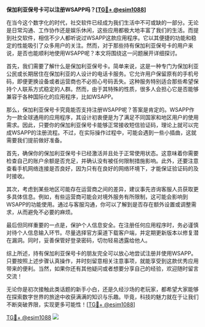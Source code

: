 **保加利亚保号卡可以注册WSAPP吗？[[TG💪+ @esim1088](https://t.me/s/esim1088)]**

在当今这个数字化的时代，社交软件已经成为我们生活中不可或缺的一部分。无论是日常沟通、工作协作还是娱乐休闲，这些应用都极大地丰富了我们的生活。而提到社交软件，相信不少人都听说过WSAPP这款应用程序。它以其便捷的功能和稳定的性能吸引了众多用户的关注。然而，对于那些持有保加利亚保号卡的用户来说，是否也能顺利地使用WSAPP呢？本文将围绕这一问题展开详细探讨。

首先，我们需要了解什么是保加利亚保号卡。简单来说，这是一种专门为保加利亚公民或长期居住在保加利亚的人设计的电话卡服务。它允许用户保留原有的手机号码，即便更换设备或者运营商也不必担心号码丢失。这种服务特别适合那些希望保持个人联系方式稳定的人群。然而，由于其特殊的性质，很多人会担心它是否能够兼容于各种国际化的应用程序，比如WSAPP。

那么，保加利亚保号卡究竟能否支持注册WSAPP呢？答案是肯定的。WSAPP作为一款全球通用的应用程序，其设计初衷便是为了满足不同国家和地区用户的使用需求。因此，只要你的保加利亚保号卡能够正常接收短信验证码，理论上就可以完成WSAPP的注册流程。不过，在实际操作过程中，可能会遇到一些小插曲，这就需要我们提前做好准备。

首先，确保你的保加利亚保号卡已经激活并且处于正常使用状态。这意味着你需要检查自己的账户余额是否充足，并确认没有被任何限制措施影响。此外，还要注意查看手机网络连接是否良好，因为只有在良好的网络环境下，才能保证验证码的及时接收。

其次，考虑到某些地区可能存在运营商之间的差异，建议事先咨询客服人员获取更多具体信息。例如，有些运营商可能会对境外服务有所限制，这可能会影响到WSAPP的功能使用。通过与客服沟通，你可以了解到是否存在额外设置或调整需求，从而避免不必要的麻烦。

最后但同样重要的一点是，保护个人信息安全。在注册任何应用程序时，务必谨慎对待个人信息输入环节。尽量选择官方渠道下载客户端，并定期更新版本以修复潜在漏洞。同时，妥善保管好登录密码，切勿轻易透露给他人。

综上所述，持有保加利亚保号卡的朋友完全可以放心地尝试注册并使用WSAPP。只要按照上述步骤认真操作，并时刻留意相关注意事项，就能享受到这款优秀应用带来的便利。当然，如果你还有其他疑问或者想要分享自己的经验，欢迎随时留言交流！

无论你是初次接触此类话题的新手小白，还是久经沙场的老玩家，都希望大家能够在探索数字世界的旅途中收获满满的知识与乐趣。毕竟，科技的魅力就在于让我们不断突破界限，实现更多可能性！[[TG💪+ @esim1088](https://t.me/s/esim1088)]

[TG💪+ @esim1088](https://t.me/s/esim1088) ![](https://i.postimg.cc/4NQfJmqS/Snipaste-2025-05-13-00-14-12.png)